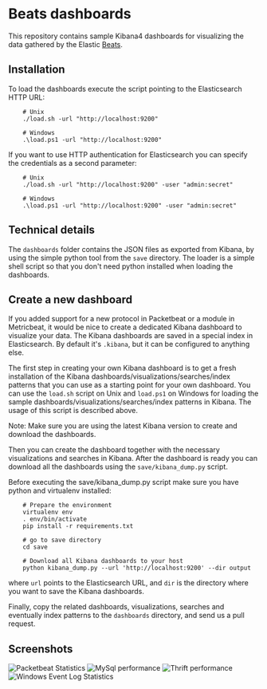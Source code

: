 Beats dashboards
================

This repository contains sample Kibana4 dashboards for visualizing the data
gathered by the Elastic [Beats](https://www.elastic.co/products/beats).

Installation
-------------

To load the dashboards execute the script pointing to the Elasticsearch HTTP
URL:

        # Unix
        ./load.sh -url "http://localhost:9200"

        # Windows
        .\load.ps1 -url "http://localhost:9200"

If you want to use HTTP authentication for Elasticsearch you can specify the
credentials as a second parameter:

        # Unix
        ./load.sh -url "http://localhost:9200" -user "admin:secret"

        # Windows
        .\load.ps1 -url "http://localhost:9200" -user "admin:secret"

Technical details
-----------------
The `dashboards` folder contains the JSON files as exported from Kibana, by
using the simple python tool from the `save` directory. The loader is a simple
shell script so that you don't need python installed when loading the
dashboards.


Create a new dashboard
----------------------

If you added support for a new protocol in Packetbeat or a module in
Metricbeat, it would be nice to create a dedicated Kibana dashboard to 
visualize your data.
The Kibana dashboards are saved in a special index in Elasticsearch. By default
it's `.kibana`, but it can be configured to anything else.

The first step in creating your own Kibana dashboard is to get a fresh
installation of the Kibana dashboards/visualizations/searches/index patterns
that you can use as a starting point for your own dashboard. You can use the 
`load.sh` script on Unix and `load.ps1` on Windows for loading the sample 
dashboards/visualizations/searches/index patterns in Kibana. The usage of this
script is described above.

Note: Make sure you are using the latest Kibana version to create and download
the dashboards.

Then you can create the dashboard together with the necessary
visualizations and searches in Kibana. After the dashboard is ready you can download 
all the dashboards using the `save/kibana_dump.py` script. 

Before executing the save/kibana_dump.py script make sure you have python and virtualenv
installed:

        # Prepare the environment
        virtualenv env
        . env/bin/activate
        pip install -r requirements.txt

        # go to save directory
        cd save

        # Download all Kibana dashboards to your host
        python kibana_dump.py --url 'http://localhost:9200' --dir output

where `url` points to the Elasticsearch URL, and `dir` is the directory where
you want to save the Kibana dashboards.

Finally, copy the related dashboards, visualizations, searches and
eventually index patterns to the `dashboards` directory, and send us a pull request.



Screenshots
-----------

  ![Packetbeat Statistics](/screenshots/Packetbeat-statistics.png)
  ![MySql performance](/screenshots/MySql-performance.png)
  ![Thrift performance](/screenshots/Thrift-performance.png)
  ![Windows Event Log Statistics](/screenshots/winlogbeat-dashboard.png)
